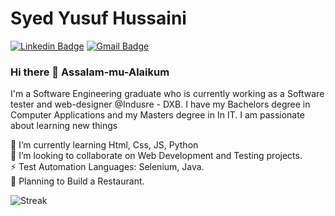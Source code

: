 <!-- 👋  Hi, I’m Syed Yusuf Hussaini @yusufsyed24  -->


# Syed Yusuf Hussaini
[![Linkedin Badge](https://img.shields.io/badge/-yusufhussaini-blue?style=flat-square&logo=Linkedin&logoColor=white&link=https://https://www.linkedin.com/in/yusuf-hussaini)](https://www.linkedin.com/in/yusuf-hussaini) 
[![Gmail Badge](https://img.shields.io/badge/-yousufsyed24@gmail.com-c14438?style=flat-square&logo=Gmail&logoColor=white&link=mailto:yousufsyed24@gmail.com)](mailto:yousufsyed24@gmail.com)

### Hi there 👋 Assalam-mu-Alaikum
I'm a Software Engineering graduate who is currently working as a Software tester and web-designer @Indusre - DXB. I have my Bachelors degree in Computer Applications and my Masters degree in In IT. I am passionate about learning new things

<!-- 🔭 I’m currently working on a research project which is about Model Coverage and Debugging Effectivness.<br /> -->
🌱 I’m currently learning Html, Css, JS, Python<br />
👯 I’m looking to collaborate on Web Development and Testing projects.<br />
⚡ Test Automation Languages: Selenium, Java.<br />
🔭 Planning to Build a Restaurant.<br/> 
</p>

![Streak](https://github-readme-streak-stats-sandy.vercel.app/?user=yusufsyed24)
